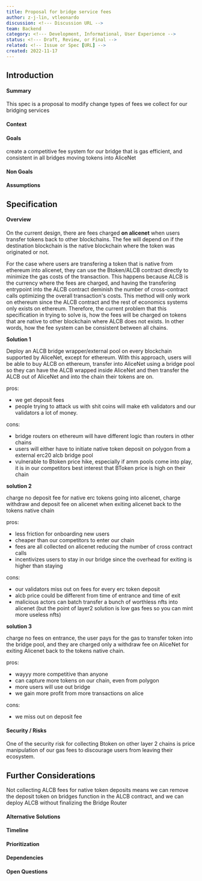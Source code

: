 ```yaml
---
title: Proposal for bridge service fees
author: z-j-lin, vtleonardo
discussion: <!--- Discussion URL -->
team: Backend
category: <!--- Development, Informational, User Experience -->
status: <!--- Draft, Review, or Final -->
related: <!-- Issue or Spec [URL] -->
created: 2022-11-17
---
```


## Introduction

#### Summary

This spec is a proposal to modify change types of fees we collect for our bridging services

#### Context

<!-- Why is this being introduced. Give background and rationale -->

#### Goals

create a competitive fee system for our bridge that is gas efficient, and consistent in all bridges moving tokens into AliceNet

#### Non Goals

<!--- What is not to be included with this -->

#### Assumptions

<!-- Conditions and resources that need to be present and accessible for the solution to work as described -->

## Specification

#### Overview

On the current design, there are fees charged **on alicenet** when users transfer tokens back to other blockchains. The fee will depend on if the destination blockchain is the native blockchain where the token was originated or not.

For the case where users are transfering a token that is native from ethereum into alicenet, they can use the Btoken/ALCB contract directly to minimize the gas costs of the transaction. This happens because ALCB is the currency where the fees are charged, and having the transfering entrypoint into the ALCB contract deminish the number of cross-contract calls optimizing the overall transaction's costs. This method will only work on ethereum since the ALCB contract and the rest of economics systems only exists on ethereum. Therefore, the current problem that this specification in trying to solve is, how the fees will be charged on tokens that are native to other blockchain where ALCB does not exists. In other words, how the fee system can be consistent between all chains.

**Solution 1**

Deploy an ALCB bridge wrapper/external pool on every blockchain supported by AliceNet, except for ethereum. With this approach, users will be able to buy ALCB on ethereum, transfer into AliceNet using a bridge pool so they can have the ALCB wrapped inside AliceNet and then transfer the ALCB out of AliceNet and into the chain their tokens are on.

pros:

- we get deposit fees
- people trying to attack us with shit coins will make eth validators and our validators a lot of money.

cons:

- bridge routers on ethereum will have different logic than routers in other chains
- users will either have to initiate native token deposit on polygon from a external erc20 alcb bridge pool
- vulnerable to Btoken price hike, especially if amm pools come into play, it is in our competitors best interest that BToken price is high on their chain

**solution 2**

charge no deposit fee for native erc tokens going into alicenet, charge withdraw and deposit fee on alicenet when exiting alicenet back to the tokens native chain

pros:

- less friction for onboarding new users
- cheaper than our competitors to enter our chain
- fees are all collected on alicenet reducing the number of cross contract calls
- incentivizes users to stay in our bridge since the overhead for exiting is higher than staying

cons:

- our validators miss out on fees for every erc token deposit
- alcb price could be different from time of entrance and time of exit
- malicious actors can batch transfer a bunch of worthless nfts into alicenet (but the point of layer2 solution is low gas fees so you can mint more useless nfts)

**solution 3**

charge no fees on entrance, the user pays for the gas to transfer token into the bridge pool, and they are charged only a withdraw fee on AliceNet for exiting Alicenet back to the tokens native chain.

pros:

- wayyy more competitive than anyone
- can capture more tokens on our chain, even from polygon
- more users will use out bridge
- we gain more profit from more transactions on alice

cons:

- we miss out on deposit fee

#### Security / Risks

One of the security risk for collecting Btoken on other layer 2 chains is price manipulation of our gas fees to discourage users from leaving their ecosystem.

## Further Considerations

Not collecting ALCB fees for native token deposits means we can remove the deposit token on bridges function in the ALCB contract, and we can deploy ALCB without finalizing the Bridge Router

#### Alternative Solutions

#### Timeline

<!--- Estimated timeline to complete / list any milestones -->

#### Prioritization

<!--- How this fits into the roadmap -->

#### Dependencies

<!--- Dependencies on other specs -->

#### Open Questions

<!--- Open questions that need to be answered -->
